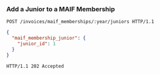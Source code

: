 ### Add a Junior to a MAIF Membership

```http
POST /invoices/maif_memberships/:year/juniors HTTP/1.1
```

```json
{
  "maif_membership_junior": {
    "junior_id": 1
  }
}
```

```http
HTTP/1.1 202 Accepted
```
